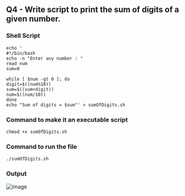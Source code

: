 ## Q4 - Write script to print the sum of digits of a given number.

### Shell Script
```
echo '                 
#!/bin/bash
echo -n "Enter any number : "
read num
sum=0

while [ $num -gt 0 ]; do
digit=$((num%10))
sum=$((sum+digit))
num=$((num/10))
done
echo "Sum of digits = $sum"' > sumOfDigits.sh
```

### Command to make it an executable script
```
chmod +x sumOfDigits.sh
```


### Command to run the file
```
./sumOfDigits.sh
```

### Output
![image](https://github.com/shrudex/DSE/assets/91502997/360b250e-4cc2-4e47-8d04-2988629761f3)
